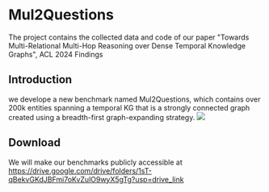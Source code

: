

# Mul2Questions
The project contains the collected data and code of our paper "Towards Multi-Relational Multi-Hop Reasoning over Dense Temporal Knowledge Graphs", ACL 2024 Findings

## Introduction
  we develope a new benchmark named Mul2Questions, which contains over 200k entities spanning a temporal KG that is a strongly connected graph created using a breadth-first graph-expanding strategy.
  <img src="https://github.com/ZiheLiu-nlp/MulRQuestions/blob/main/figs/overview.png" />

## Download
  We will make our benchmarks publicly accessible at https://drive.google.com/drive/folders/1sT-qBekvGKdJBFmi7oKvZulO9wyX5gTg?usp=drive_link
  
